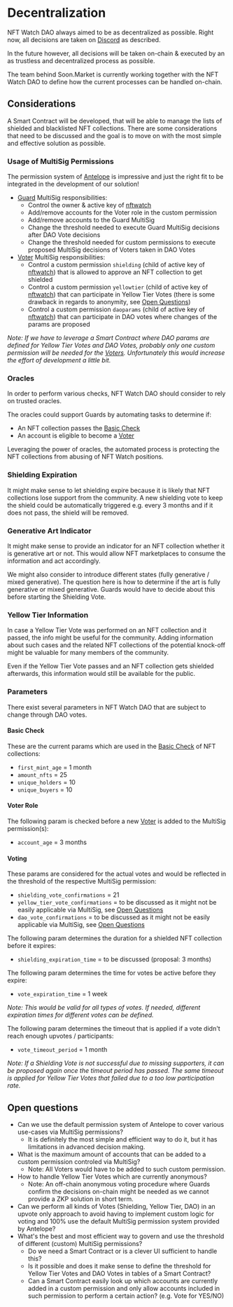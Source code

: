 # Decentralization

NFT Watch DAO always aimed to be as decentralized as possible. Right now, all decisions are taken on [Discord](https://discord.gg/KtVVaYy6b3) as described.

In the future however, all decisions will be taken on-chain & executed by an as trustless and decentralized process as possible.

The team behind Soon.Market is currently working together with the NFT Watch DAO to define how the current processes can be handled on-chain.

## Considerations

A Smart Contract will be developed, that will be able to manage the lists of shielded and blacklisted NFT collections. There are some considerations that need to be discussed and the goal is to move on with the most simple and effective solution as possible.

### Usage of MultiSig Permissions

The permission system of [Antelope](https://antelope.io) is impressive and just the right fit to be integrated in the development of our solution!

- [Guard](./roles.md#guard) MultiSig responsibilities:
    - Control the owner & active key of [nftwatch](https://www.protonscan.io/account/nftwatch)
    - Add/remove accounts for the Voter role in the custom permission
    - Add/remove accounts to the Guard MultiSig
    - Change the threshold needed to execute Guard MultiSig decisions after DAO Vote decisions
    - Change the threshold needed for custom permissions to execute proposed MultiSig decisions of Voters taken in DAO Votes
- [Voter](./roles.md#voter) MultiSig responsibilities:
    - Control a custom permission `shielding` (child of active key of [nftwatch](https://www.protonscan.io/account/nftwatch)) that is allowed to approve an NFT collection to get shielded
    - Control a custom permission `yellowtier` (child of active key of [nftwatch](https://www.protonscan.io/account/nftwatch)) that can participate in Yellow Tier Votes (there is some drawback in regards to anonymity, see [Open Questions](./decentralization.md#open-questions))
    - Control a custom permission `daoparams` (child of active key of [nftwatch](https://www.protonscan.io/account/nftwatch)) that can participate in DAO votes where changes of the params are proposed

*Note: If we have to leverage a Smart Contract where DAO params are defined for Yellow Tier Votes and DAO Votes, probably only one custom permission will be needed for the [Voters](./roles.md#voter). Unfortunately this would increase the effort of development a little bit.*

### Oracles

In order to perform various checks, NFT Watch DAO should consider to rely on trusted oracles.

The oracles could support Guards by automating tasks to determine if:

- An NFT collection passes the [Basic Check](./shielding.md#basic-check)
- An account is eligible to become a [Voter](./roles.md#voter)

Leveraging the power of oracles, the automated process is protecting the NFT collections from abusing of NFT Watch positions.

### Shielding Expiration

It might make sense to let shielding expire because it is likely that NFT collections lose support from the community. A new shielding vote to keep the shield could be automatically triggered e.g. every 3 months and if it does not pass, the shield will be removed.

### Generative Art Indicator

It might make sense to provide an indicator for an NFT collection whether it is generative art or not. This would allow NFT marketplaces to consume the information and act accordingly.

We might also consider to introduce different states (fully generative / mixed generative). The question here is how to determine if the art is fully generative or mixed generative. Guards would have to decide about this before starting the Shielding Vote.

### Yellow Tier Information

In case a Yellow Tier Vote was performed on an NFT collection and it passed, the info might be useful for the community. Adding information about such cases and the related NFT collections of the potential knock-off might be valuable for many members of the community.

Even if the Yellow Tier Vote passes and an NFT collection gets shielded afterwards, this information would still be available for the public.

### Parameters

There exist several parameters in NFT Watch DAO that are subject to change through DAO votes.

#### Basic Check

These are the current params which are used in the [Basic Check](./shielding.md#basic-check) of NFT collections:

- `first_mint_age` = 1 month
- `amount_nfts` = 25
- `unique_holders` = 10
- `unique_buyers` = 10

#### Voter Role

The following param is checked before a new [Voter](./roles.md#voter) is added to the MultiSig permission(s):

- `account_age` = 3 months

#### Voting

These params are considered for the actual votes and would be reflected in the threshold of the respective MultiSig permission:

- `shielding_vote_confirmations` = 21
- `yellow_tier_vote_confirmations` = to be discussed as it might not be easily applicable via MultiSig, see [Open Questions](./decentralization.md#open-questions)
- `dao_vote_confirmations` = to be discussed as it might not be easily applicable via MultiSig, see [Open Questions](./decentralization.md#open-questions)

The following param determines the duration for a shielded NFT collection before it expires:

- `shielding_expiration_time` = to be discussed (proposal: 3 months)

The following param determines the time for votes be active before they expire:

- `vote_expiration_time` = 1 week

*Note: This would be valid for all types of votes. If needed, different expiration times for different votes can be defined.*

The following param determines the timeout that is applied if a vote didn't reach enough upvotes / participants:

- `vote_timeout_period` = 1 month

*Note: If a Shielding Vote is not successful due to missing supporters, it can be proposed again once the timeout period has passed. The same timeout is applied for Yellow Tier Votes that failed due to a too low participation rate.*

## Open questions

- Can we use the default permission system of Antelope to cover various use-cases via MultiSig permissions?
    - It is definitely the most simple and efficient way to do it, but it has limitations in advanced decision making.
- What is the maximum amount of accounts that can be added to a custom permission controled via MultiSig?
    - Note: All Voters would have to be added to such custom permission.
- How to handle Yellow Tier Votes which are currently anonymous?
    - Note: An off-chain anonymous voting procedure where Guards confirm the decisions on-chain might be needed as we cannot provide a ZKP solution in short term.
- Can we perform all kinds of Votes (Shielding, Yellow Tier, DAO) in an upvote only approach to avoid having to implement custom logic for voting and 100% use the default MultiSig permission system provided by Antelope?
- What's the best and most efficient way to govern and use the threshold of different (custom) MultiSig permissions?
    - Do we need a Smart Contract or is a clever UI sufficient to handle this?
    - Is it possible and does it make sense to define the threshold for Yellow Tier Votes and DAO Votes in tables of a Smart Contract?
    - Can a Smart Contract easily look up which accounts are currently added in a custom permission and only allow accounts included in such permission to perform a certain action? (e.g. Vote for YES/NO)